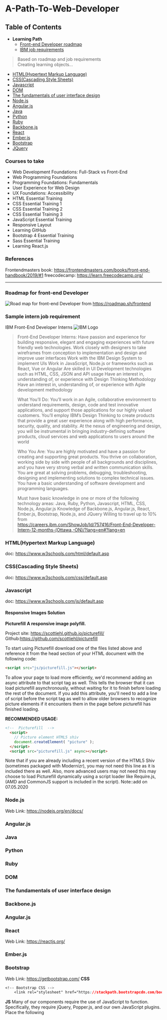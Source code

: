 # A-Path-To-Web-Developer

## Table of Contents
* **Learning Path**
    * [Front-end Developer roadmap](#roadmap-for-front-end-developer)
    * [IBM job requirements](#ibm-front-end-developer-interns)   


 >Based on roadmap and job requirements   
 >Creating learning objects...


* [HTML(Hypertext Markup Language)](#htmlhypertext-markup-language)
* [CSS(Cascading Style Sheets)](#csscascading-style-sheets)
* [Javascript](#javascript)
* [DOM](#dom)
* [The fundamentals of user interface design](#the-fundamentals-of-user-interface-design)
* [Node.js](#nodejs)
* [Angular.js](#angularjs-1)
* [Java](#java)
* [Python](#python)
* [Ruby](#ruby)
* [Backbone.js](#backbonejs)
* [React](#react)
* [Ember.js](#emberjs)
* [Bootstrap](#bootstrap)
* [JQuery](#jquery)

### Courses to take
* Web Development Foundations: Full-Stack vs Front-End
* Web Programming Foundations
* Programming Foundations: Fundamentals
* User Experience for Web Design
* UX Foundations: Accessibility
* HTML Essential Training
* CSS Essential Training 1
* CSS Essential Training 2
* CSS Essential Training 3
* JavaScript Essential Training
* Responsive Layout
* Learning GitHub
* Bootstrap 4 Essential Training
* Sass Essential Training
* Learning React.js

### References
Frontendmasters book: https://frontendmasters.com/books/front-end-handbook/2019/#1
freecodecamp: https://learn.freecodecamp.org/
____________________________________________________________________________________
### Roadmap for front-end Developer
![Road map for front-end Developer](https://github.com/qiinori/A-Path-To-Web-Developer/blob/master/images/frontend-transparent.png)
from https://roadmap.sh/frontend

### Sample intern job requirement 
IBM Front-End Developer Interns
![IBM Logo](https://github.com/qiinori/A-Path-To-Web-Developer/blob/master/images/IBM%20logo.PNG "IBM")
>Front-End Developer Interns:
Have passion and experience for building responsive, elegant and engaging experiences with future friendly web technologies.
Work closely with designers to take wireframes from conception to implementation and design and improve user interfaces
Work with the IBM Design System to implement UIs
Work in JavaScript, Node.js or frameworks such as React, Vue or Angular
Are skilled in UI Development technologies such as HTML, CSS, JSON and API usage
Have an interest in, understanding of, or experience with Design Thinking Methodology
Have an interest in, understanding of, or experience with Agile development methodology
>
>What You’ll Do:
You’ll work in an Agile, collaborative environment to understand requirements, design, code and test innovative applications, and support those applications for our highly valued customers.
You’ll employ IBM’s Design Thinking to create products that provide a great user experience along with high performance, security, quality, and stability.
At the nexus of engineering and design, you will be instrumental in bringing industry-defining software products, cloud services and web applications to users around the world
>
>Who You Are:
You are highly motivated and have a passion for creating and supporting great products.
You thrive on collaboration, working side by side with people of all backgrounds and disciplines, and you have very strong verbal and written communication skills.
You are great at solving problems, debugging, troubleshooting, designing and implementing solutions to complex technical issues.
You have a basic understanding of software development and programming languages.
>
>Must have basic knowledge in one or more of the following technology areas: Java, Ruby, Python, Javascript, HTML, CSS, Node.js, Angular.js
Knowledge of Backbone.js, Angular.js, React, Ember.js, Bootstrap, Node.js, and JQuery
Willing to travel up to 10%    
from   
https://careers.ibm.com/ShowJob/Id/757416/Front-End-Developer-Intern-12-months-(Ottawa,-ON)/?lang=en#?lang=en

### HTML(Hypertext Markup Language)
doc: https://www.w3schools.com/html/default.asp
### CSS(Cascading Style Sheets)
doc: https://www.w3schools.com/css/default.asp
### Javascript
doc: https://www.w3schools.com/js/default.asp
#### Responsive Images Solution
**Picturefill**
**A responsive image polyfill.**

Project site: https://scottjehl.github.io/picturefill/
Github:https://github.com/scottjehl/picturefill

To start using Picturefill download one of the files listed above and reference it from the head section of your HTML document with the following code:
```html
<script src="js/picturefill.js"></script>
```
To allow your page to load more efficiently, we'd recommend adding an async attribute to that script tag as well. This tells the browser that it can load picturefill asynchronously, without waiting for it to finish before loading the rest of the document. If you add this attribute, you'll need to add a line of script before the script tag as well to allow older browsers to recognize picture elements if it encounters them in the page before picturefill has finished loading.

**RECOMMENDED USAGE:**
```html
<!--  Picturefill  -->
  <script>
    // Picture element HTML5 shiv
    document.createElement( "picture" );
  </script>
  <script src="picturefill.js" async></script>
```
Note that if you are already including a recent version of the HTML5 Shiv (sometimes packaged with Modernizr), you may not need this line as it is included there as well. Also, more advanced users may not need this may choose to load Picturefill dynamically using a script loader like Require.js, (AMD and CommonJS support is included in the script).
Note::add on 07.05.2020

### Node.js
Web Link: https://nodejs.org/en/docs/
### Angular.js
### Java
### Python
### Ruby
### DOM
### The fundamentals of user interface design
### Backbone.js
### Angular.js
### React
Web Link: https://reactjs.org/
### Ember.js
### Bootstrap
Web Link: https://getbootstrap.com/
**CSS**

```css
<!-- Bootstrap CSS -->
    <link rel="stylesheet" href="https://stackpath.bootstrapcdn.com/bootstrap/4.5.0/css/bootstrap.min.css" integrity="sha384-9aIt2nRpC12Uk9gS9baDl411NQApFmC26EwAOH8WgZl5MYYxFfc+NcPb1dKGj7Sk" crossorigin="anonymous">
```
**JS**
Many of our components require the use of JavaScript to function. Specifically, they require jQuery, Popper.js, and our own JavaScript plugins. Place the following <script>s near the end of your pages, right before the closing </body> tag, to enable them. jQuery must come first, then Popper.js, and then our JavaScript plugins.

We use jQuery’s slim build, but the full version is also supported.
```html
<!-- Optional JavaScript -->
    <!-- jQuery first, then Popper.js, then Bootstrap JS -->
    <script src="https://code.jquery.com/jquery-3.5.1.slim.min.js" integrity="sha384-DfXdz2htPH0lsSSs5nCTpuj/zy4C+OGpamoFVy38MVBnE+IbbVYUew+OrCXaRkfj" crossorigin="anonymous"></script>
    <script src="https://cdn.jsdelivr.net/npm/popper.js@1.16.0/dist/umd/popper.min.js" integrity="sha384-Q6E9RHvbIyZFJoft+2mJbHaEWldlvI9IOYy5n3zV9zzTtmI3UksdQRVvoxMfooAo" crossorigin="anonymous"></script>
    <script src="https://stackpath.bootstrapcdn.com/bootstrap/4.5.0/js/bootstrap.min.js" integrity="sha384-OgVRvuATP1z7JjHLkuOU7Xw704+h835Lr+6QL9UvYjZE3Ipu6Tp75j7Bh/kR0JKI" crossorigin="anonymous"></script>
```
### Node.js
Web Link: https://nodejs.org/en/
### JQuery
Web Link: https://jquery.com/
